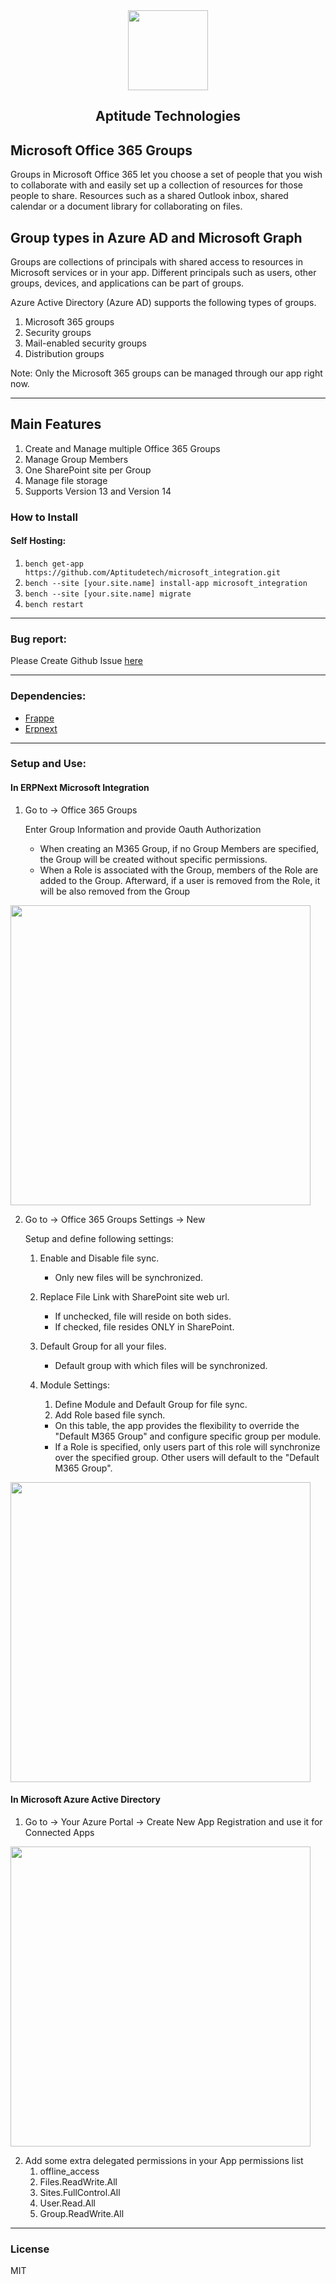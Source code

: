 <div align="center">
    <a href="http://aptitudetech.net/">
        <img src="https://22698e.p3cdn1.secureserver.net/wp-content/uploads/2017/05/Logo_AptitudeTechnologies.png" height="128">
    </a>
    <h2>Aptitude Technologies</h2>
</div>

## Microsoft Office 365 Groups

<p>Groups in Microsoft Office 365 let you choose a set of people that you wish to collaborate with and easily set up a collection of resources for those people to share. Resources such as a shared Outlook inbox, shared calendar or a document library for collaborating on files.</p>

## Group types in Azure AD and Microsoft Graph

<p>Groups are collections of principals with shared access to resources in Microsoft services or in your app. Different principals such as users, other groups, devices, and applications can be part of groups.</p>

<p>Azure Active Directory (Azure AD) supports the following types of groups.</p>

1. Microsoft 365 groups
2. Security groups
3. Mail-enabled security groups
4. Distribution groups

<p>Note: Only the Microsoft 365 groups can be managed through our app right now.</p>

---

## Main Features

1. Create and Manage multiple Office 365 Groups
2. Manage Group Members
3. One SharePoint site per Group
4. Manage file storage
5. Supports Version 13 and Version 14

### How to Install

#### Self Hosting:

1. `bench get-app https://github.com/Aptitudetech/microsoft_integration.git`
2. `bench --site [your.site.name] install-app microsoft_integration`
3. `bench --site [your.site.name] migrate`
4. `bench restart`

---

### Bug report:

Please Create Github Issue [here](https://github.com/Aptitudetech/microsoft_integration/issues/new)

---

### Dependencies:

- [Frappe](https://github.com/frappe/frappe)
- [Erpnext](https://github.com/frappe/erpnext)

---

### Setup and Use:

#### In ERPNext Microsoft Integration

1. Go to → Office 365 Groups
    
    Enter Group Information and provide Oauth Authorization
    
    - When creating an M365 Group, if no Group Members are specified, the Group will be created without specific permissions.
    - When a Role is associated with the Group, members of the Role are added to the Group.  Afterward, if a user is removed from the Role, it will be also removed from the Group

<img src="https://divinit.ca/assets/microsoft_integration/images/Office%20365%20Groups.png" height="480">

2. Go to → Office 365 Groups Settings -> New
    
    Setup and define following settings:

    1. Enable and Disable file sync.
        - Only new files will be synchronized.
    2. Replace File Link with SharePoint site web url.
        - If unchecked, file will reside on both sides.
        - If checked, file resides ONLY in SharePoint.
    3. Default Group for all your files.
        - Default group with which files will be synchronized.
    4. Module Settings:
        1. Define Module and Default Group for file sync.
        2. Add Role based file synch.
        
        - On this table, the app provides the flexibility to override the "Default M365 Group" and configure specific group per module.
        - If a Role is specified, only users part of this role will synchronize over the specified group.  Other users will default to the "Default M365 Group".

<img src="https://divinit.ca/assets/microsoft_integration/images/Office%20365%20Groups%20Settings.png" height="480">


#### In Microsoft Azure Active Directory

1. Go to → Your Azure Portal -> Create New App Registration and use it for Connected Apps

<img src="https://divinit.ca/assets/microsoft_integration/images/App%20Registration.png" height="480">

2. Add some extra delegated permissions in your App permissions list
    1. offline_access
    2. Files.ReadWrite.All
    3. Sites.FullControl.All
    4. User.Read.All
    5. Group.ReadWrite.All

---

### License

MIT
